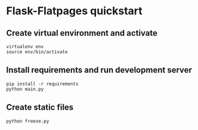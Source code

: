 # Flask-Flatpages quickstart

## Create virtual environment and activate
```shell
virtualenv env
source env/bin/activate
```

## Install requirements and run development server
```shell
pip install -r requirements
python main.py
```

## Create static files
```shell
python freeze.py
```